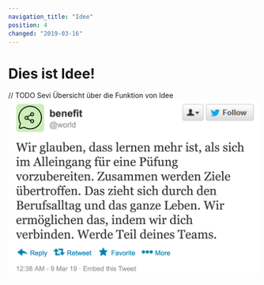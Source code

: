 ```yaml
---
navigation_title: "Idee"
position: 4
changed: "2019-03-16"
---
```


# Dies ist Idee!
// TODO Sevi
Übersicht über die Funktion von Idee
![Wir glauben, dass lernen mehr ist, als sich im Alleingang für eine Püfung vorzubereiten. Zusammen werden Ziele übertroffen. Das zieht sich durch den Berufsalltag und das ganze Leben. Wir ermöglichen das, indem wir dich verbinden. Werde Teil deines Teams.](_media/tweet.jpg)
